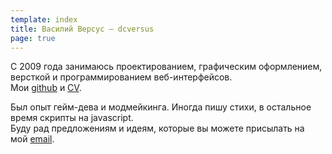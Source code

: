 ```yaml
---
template: index
title: Василий Версус — dcversus
page: true
---
```


С 2009 года занимаюсь проектированием, графическим оформлением, версткой и программированием веб-интерфейсов. <br>Мои [github](//github.com/dcversus) и [CV](//github.com/dcversus/CV).

Был опыт гейм-дева и модмейкинга. Иногда пишу стихи, в остальное время скрипты на javascript. <br>Буду рад предложениям и идеям, которые вы можете присылать на мой [email](mailto:dcversus@gmail.com).
